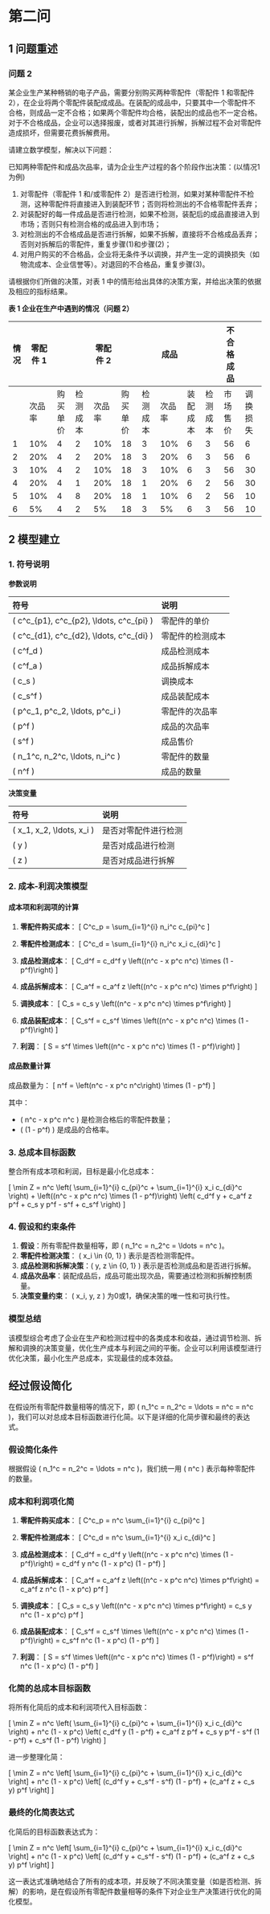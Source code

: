 # 第二问

## 1 问题重述

### 问题 2

某企业生产某种畅销的电子产品，需要分别购买两种零配件（零配件 1 和零配件 2），在企业将两个零配件装配成成品。在装配的成品中，只要其中一个零配件不合格，则成品一定不合格；如果两个零配件均合格，装配出的成品也不一定合格。对于不合格成品，企业可以选择报废，或者对其进行拆解，拆解过程不会对零配件造成损坏，但需要花费拆解费用。

请建立数学模型，解决以下问题：

已知两种零配件和成品次品率，请为企业生产过程的各个阶段作出决策：(以情况1为例)

1. 对零配件（零配件 1 和/或零配件 2）是否进行检测，如果对某种零配件不检测，这种零配件将直接进入到装配环节；否则将检测出的不合格零配件丢弃；
2. 对装配好的每一件成品是否进行检测，如果不检测，装配后的成品直接进入到市场；否则只有检测合格的成品进入到市场；
3. 对检测出的不合格成品是否进行拆解，如果不拆解，直接将不合格成品丢弃；否则对拆解后的零配件，重复步骤(1)和步骤(2)；
4. 对用户购买的不合格品，企业将无条件予以调换，并产生一定的调换损失（如物流成本、企业信誉等）。对退回的不合格品，重复步骤(3)。

请根据你们所做的决策，对表 1 中的情形给出具体的决策方案，并给出决策的依据及相应的指标结果。

**表 1 企业在生产中遇到的情况（问题 2）**



| 情况 | 零配件 1 |          |          | 零配件 2 |          |          | 成品   |          |          | 不合格成品 |          |
| ---- | -------- | -------- | -------- | -------- | -------- | -------- | ------ | -------- | -------- | ---------- | -------- |
|      | 次品率   | 购买单价 | 检测成本 | 次品率   | 购买单价 | 检测成本 | 次品率 | 装配成本 | 检测成本 | 市场售价   | 调换损失 | 拆解费用 |
| 1    | 10%      | 4        | 2        | 10%      | 18       | 3        | 10%    | 6        | 3        | 56         | 6        | 5        |
| 2    | 20%      | 4        | 2        | 20%      | 18       | 3        | 20%    | 6        | 3        | 56         | 6        | 5        |
| 3    | 10%      | 4        | 2        | 10%      | 18       | 3        | 10%    | 6        | 3        | 56         | 30       | 5        |
| 4    | 20%      | 4        | 1        | 20%      | 18       | 1        | 20%    | 6        | 2        | 56         | 30       | 5        |
| 5    | 10%      | 4        | 8        | 20%      | 18       | 1        | 10%    | 6        | 2        | 56         | 10       | 5        |
| 6    | 5%       | 4        | 2        | 5%       | 18       | 3        | 5%     | 6        | 3        | 56         | 10       | 40       |


## 2 模型建立



### 1. 符号说明

**参数说明**

| 符号                                       | 说明             |
| :----------------------------------------- | :--------------- |
| \( c^c_{p1}, c^c_{p2}, \ldots, c^c_{pi} \) | 零配件的单价     |
| \( c^c_{d1}, c^c_{d2}, \ldots, c^c_{di} \) | 零配件的检测成本 |
| \( c^f_d \)                                | 成品检测成本     |
| \( c^f_a \)                                | 成品拆解成本     |
| \( c_s \)                                  | 调换成本         |
| \( c_s^f \)                                | 成品装配成本     |
| \( p^c_1, p^c_2, \ldots, p^c_i \)          | 零配件的次品率   |
| \( p^f \)                                  | 成品的次品率     |
| \( s^f \)                                  | 成品售价         |
| \( n_1^c, n_2^c, \ldots, n_i^c \)          | 零配件的数量     |
| \( n^f \)                                  | 成品的数量       |

**决策变量**

| 符号                        | 说明                 |
| :-------------------------- | :------------------- |
| \( x_1, x_2, \ldots, x_i \) | 是否对零配件进行检测 |
| \( y \)                     | 是否对成品进行检测   |
| \( z \)                     | 是否对成品进行拆解   |

### 2. 成本-利润决策模型

#### 成本项和利润项的计算

1. **零配件购买成本**：
   \[
   C^c_p = \sum_{i=1}^{i} n_i^c c_{pi}^c
   \]

2. **零配件检测成本**：
   \[
   C^c_d = \sum_{i=1}^{i} n_i^c x_i c_{di}^c
   \]

3. **成品检测成本**：
   \[
   C_d^f = c_d^f y \left((n^c - x p^c n^c) \times (1 - p^f)\right)
   \]

4. **成品拆解成本**：
   \[
   C_a^f = c_a^f z \left((n^c - x p^c n^c) \times p^f\right)
   \]

5. **调换成本**：
   \[
   C_s = c_s y \left((n^c - x p^c n^c) \times p^f\right)
   \]

6. **成品装配成本**：
   \[
   C_s^f = c_s^f \times \left((n^c - x p^c n^c) \times (1 - p^f)\right)
   \]

7. **利润**：
   \[
   S = s^f \times \left((n^c - x p^c n^c) \times (1 - p^f)\right)
   \]

#### 成品数量计算

成品数量为：
\[
n^f = \left(n^c - x p^c n^c\right) \times (1 - p^f)
\]

其中：
- \( n^c - x p^c n^c \) 是检测合格后的零配件数量；
- \( (1 - p^f) \) 是成品的合格率。

### 3. 总成本目标函数

整合所有成本项和利润，目标是最小化总成本：

\[
\min Z = n^c \left( \sum_{i=1}^{i} c_{pi}^c + \sum_{i=1}^{i} x_i c_{di}^c \right) + \left((n^c - x p^c n^c) \times (1 - p^f)\right) \left( c_d^f y + c_a^f z p^f + c_s y p^f - s^f + c_s^f \right)
\]

### 4. 假设和约束条件

1. **假设**：所有零配件数量相等，即 \( n_1^c = n_2^c = \ldots = n^c \)。
2. **零配件检测决策**： \( x_i \in \{0, 1\} \) 表示是否检测零配件。
3. **成品检测和拆解决策**：\( y, z \in \{0, 1\} \) 表示是否检测成品和是否进行拆解。
4. **成品次品率**：装配成品后，成品可能出现次品，需要通过检测和拆解控制质量。
5. **决策变量约束**： \( x_i, y, z \) 为0或1，确保决策的唯一性和可执行性。

### 模型总结

该模型综合考虑了企业在生产和检测过程中的各类成本和收益，通过调节检测、拆解和调换的决策变量，优化生产成本与利润之间的平衡。企业可以利用该模型进行优化决策，最小化生产总成本，实现最佳的成本效益。



## 经过假设简化

在假设所有零配件数量相等的情况下，即 \( n_1^c = n_2^c = \ldots = n^c = n^c \)，我们可以对总成本目标函数进行化简。以下是详细的化简步骤和最终的表达式。

### 假设简化条件

根据假设 \( n_1^c = n_2^c = \ldots = n^c \)，我们统一用 \( n^c \) 表示每种零配件的数量。

### 成本和利润项化简

1. **零配件购买成本**：
   \[
   C^c_p = n^c \sum_{i=1}^{i} c_{pi}^c
   \]

2. **零配件检测成本**：
   \[
   C^c_d = n^c \sum_{i=1}^{i} x_i c_{di}^c
   \]

3. **成品检测成本**：
   \[
   C_d^f = c_d^f y \left((n^c - x p^c n^c) \times (1 - p^f)\right) = c_d^f y n^c (1 - x p^c) (1 - p^f)
   \]

4. **成品拆解成本**：
   \[
   C_a^f = c_a^f z \left((n^c - x p^c n^c) \times p^f\right) = c_a^f z n^c (1 - x p^c) p^f
   \]

5. **调换成本**：
   \[
   C_s = c_s y \left((n^c - x p^c n^c) \times p^f\right) = c_s y n^c (1 - x p^c) p^f
   \]

6. **成品装配成本**：
   \[
   C_s^f = c_s^f \times \left((n^c - x p^c n^c) \times (1 - p^f)\right) = c_s^f n^c (1 - x p^c) (1 - p^f)
   \]

7. **利润**：
   \[
   S = s^f \times \left((n^c - x p^c n^c) \times (1 - p^f)\right) = s^f n^c (1 - x p^c) (1 - p^f)
   \]

### 化简的总成本目标函数

将所有化简后的成本和利润项代入目标函数：

\[
\min Z = n^c \left( \sum_{i=1}^{i} c_{pi}^c + \sum_{i=1}^{i} x_i c_{di}^c \right) + n^c (1 - x p^c) \left( c_d^f y (1 - p^f) + c_a^f z p^f + c_s y p^f - s^f (1 - p^f) + c_s^f (1 - p^f) \right)
\]

进一步整理化简：

\[
\min Z = n^c \left[ \sum_{i=1}^{i} c_{pi}^c + \sum_{i=1}^{i} x_i c_{di}^c \right] + n^c (1 - x p^c) \left[ (c_d^f y + c_s^f - s^f) (1 - p^f) + (c_a^f z + c_s y) p^f \right]
\]

### 最终的化简表达式

化简后的目标函数表达式为：

\[
\min Z = n^c \left[ \sum_{i=1}^{i} c_{pi}^c + \sum_{i=1}^{i} x_i c_{di}^c \right] + n^c (1 - x p^c) \left[ (c_d^f y + c_s^f - s^f) (1 - p^f) + (c_a^f z + c_s y) p^f \right]
\]

这一表达式准确地结合了所有的成本项，并反映了不同决策变量（如是否检测、拆解）的影响，是在假设所有零配件数量相等的条件下对企业生产决策进行优化的简化模型。